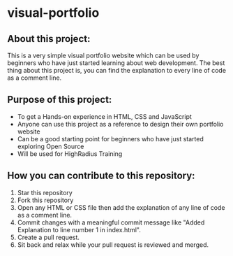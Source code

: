 # visual-portfolio

## About this project:
This is a very simple visual portfolio website which can be used by beginners who have just started learning about web development. The best thing
about this project is, you can find the explanation to every line of code as a comment line.


## Purpose of this project:
- To get a Hands-on experience in HTML, CSS and JavaScript
- Anyone can use this project as a reference to design their own portfolio website
- Can be a good starting point for beginners who have just started exploring Open Source 
- Will be used for HighRadius Training

## How you can contribute to this repository:

1. Star this repository
2. Fork this repository
3. Open any HTML or CSS file then add the explanation of any line of code as a comment line.
4. Commit changes with a meaningful commit message like "Added Explanation to line number 1 in index.html". 
5. Create a pull request.
6. Sit back and relax while your pull request is reviewed and merged.
